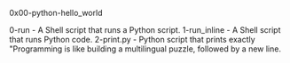 0x00-python-hello_world

0-run - A Shell script that runs a Python script.
1-run_inline - A Shell script that runs Python code.
2-print.py - Python script that prints exactly "Programming is like building a multilingual puzzle, followed by a new line.
